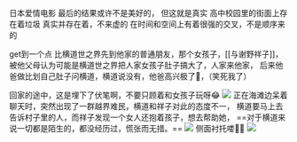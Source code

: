 日本爱情电影
最后的结果或许不是美好的，
但这就是真实
高中校园里的街面上存在着垃圾
真实并存在着，不来虚的
在时间和空间上有着很强的交叉，不是顺序来的

get到一个点
比横道世之界先到他家的普通朋友，那个女孩子，[[与谢野祥子]]，被他父母认为可能是横道世之界把人家女孩子肚子搞大了，人家来他家，
后来他爸做比划自己肚子问横道，横道说没有，他爸高兴极了🤣，（笑死我了）

回家的途中，这是埋下了伏笔啊，不要只顾着和女孩子玩呀😂
![](https://cdn.jsdelivr.net/gh/oneby21/pic/ob/202204261731232.png)
正在海滩边呆着聊天时，突然出现了一群越界难民，横道和祥子对此的态度不一，
横道要马上去告诉村子里的人，而祥子发现一个女人还抱着孩子，想去帮助她，
==对于横道来说一切都是陌生的，都没经历过，慌张而无措。==
![](https://cdn.jsdelivr.net/gh/oneby21/pic/ob/202204261740375.png)
侧面衬托喽👍🏻
![](https://cdn.jsdelivr.net/gh/oneby21/pic/ob/202204261800854.png)